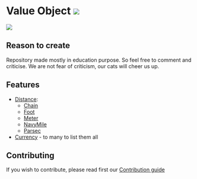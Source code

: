 # Value Object ![](https://travis-ci.org/purringCatFoundation/ValueObject.svg?branch=master)

![](https://media.giphy.com/media/fAT2Db0j0Mblu/giphy.gif)

## Reason to create

Repository made mostly in education purpose. So feel free to comment and criticise.
We are not fear of criticism, our cats will cheer us up.

## Features
 - [Distance](src/Distance):
    - [Chain](src/Distance/Chain.php)
    - [Foot](src/Distance/Foot.php)
    - [Meter](src/Distance/Meter.php)
    - [NavyMile](src/Distance/NavyMile.php)
    - [Parsec](src/Distance/Parsec.php)
- [Currency](src/Currency) - to many to list them all
    
 

## Contributing

If you wish to contribute, please read first our [Contribution guide](CONTRIBUTING.md)
